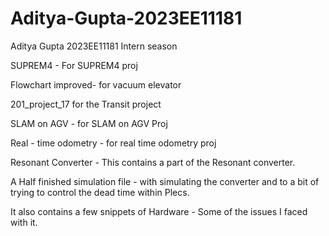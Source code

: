 # Aditya-Gupta-2023EE11181
Aditya Gupta 2023EE11181 Intern season 


SUPREM4 - For SUPREM4 proj

Flowchart improved- for vacuum elevator

201_project_17 for the Transit project

SLAM on AGV - for SLAM on AGV Proj

Real - time odometry - for real time odometry proj


Resonant Converter - This contains a part of the Resonant converter. 

A Half finished simulation file - with simulating the converter and to a bit of trying to control the dead time within Plecs.

It also contains a few snippets of Hardware  - Some of the issues I faced with it.
